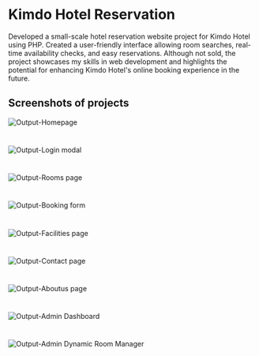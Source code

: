 # Kimdo Hotel Reservation 
Developed a small-scale hotel reservation website project for Kimdo Hotel using PHP. Created a user-friendly interface
allowing room searches, real-time availability checks, and easy reservations. Although not sold, the project showcases my skills in web development and highlights the potential for enhancing Kimdo Hotel's online booking experience in the future.

## Screenshots of projects
![Output-Homepage](https://github.com/user-attachments/assets/04b194a0-d034-4982-ba74-262d26724ab5)
#
![Output-Login modal](https://github.com/user-attachments/assets/33e84ae7-b914-4c79-a815-17eaad51e526)
#
![Output-Rooms page](https://github.com/user-attachments/assets/7e33c78b-0442-44db-bcf2-2bd46cc6ae8b)
#
![Output-Booking form](https://github.com/user-attachments/assets/5379a419-83e1-422c-a6c1-1cdc1ccbd2f4)
#
![Output-Facilities page](https://github.com/user-attachments/assets/7eb7ae7c-201b-43c7-9b48-2655263276d0)
#
![Output-Contact page](https://github.com/user-attachments/assets/10ed5233-ddc1-4a18-868a-4302cca076ab)
#
![Output-Aboutus page](https://github.com/user-attachments/assets/e2040285-923e-4a77-bf6e-36557e994260)
#
![Output-Admin Dashboard](https://github.com/user-attachments/assets/bf9ee59f-b9bb-47b5-8b0b-97dec466b0d9)
#
![Output-Admin Dynamic Room Manager](https://github.com/user-attachments/assets/907fc08d-9866-4420-b720-2e1e8ca81aee)
